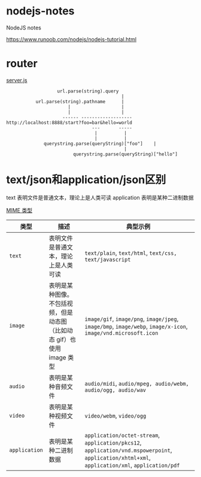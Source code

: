 # nodejs-notes
NodeJS notes

https://www.runoob.com/nodejs/nodejs-tutorial.html


# router

[server.js](server/server.js)

```
                   url.parse(string).query
                                           |
           url.parse(string).pathname      |
                       |                   |
                       |                   |
                     ------ -------------------
http://localhost:8888/start?foo=bar&hello=world
                                ---       -----
                                 |          |
                                 |          |
              querystring.parse(queryString)["foo"]    |
                                            |
                         querystring.parse(queryString)["hello"]

```

# text/json和application/json区别

text	    表明文件是普通文本，理论上是人类可读
application	表明是某种二进制数据

[MIME 类型](https://developer.mozilla.org/zh-CN/docs/Web/HTTP/Basics_of_HTTP/MIME_Types)

<table>
  <thead>
    <tr>
      <th>类型</th>
      <th>描述</th>
      <th>典型示例</th>
    </tr>
  </thead>
  <tbody>
    <tr>
      <td><code>text</code></td>
      <td>表明文件是普通文本，理论上是人类可读</td>
      <td><code>text/plain</code>, <code>text/html</code>, <code>text/css, text/javascript</code></td>
    </tr>
    <tr>
      <td><code>image</code></td>
      <td>表明是某种图像。不包括视频，但是动态图（比如动态 gif）也使用 image 类型</td>
      <td><code>image/gif</code>, <code>image/png</code>, <code>image/jpeg</code>, <code>image/bmp</code>, <code>image/webp</code>, <code>image/x-icon</code>, <code>image/vnd.microsoft.icon</code></td>
    </tr>
    <tr>
      <td><code>audio</code></td>
      <td>表明是某种音频文件</td>
      <td><code>audio/midi</code>, <code>audio/mpeg, audio/webm, audio/ogg, audio/wav</code></td>
    </tr>
    <tr>
      <td><code>video</code></td>
      <td>表明是某种视频文件</td>
      <td><code>video/webm</code>, <code>video/ogg</code></td>
    </tr>
    <tr>
      <td><code>application</code></td>
      <td>表明是某种二进制数据</td>
      <td><code>application/octet-stream</code>, <code>application/pkcs12</code>, <code>application/vnd.mspowerpoint</code>, <code>application/xhtml+xml</code>, <code>application/xml</code>, <code>application/pdf</code></td>
    </tr>
  </tbody>
</table>